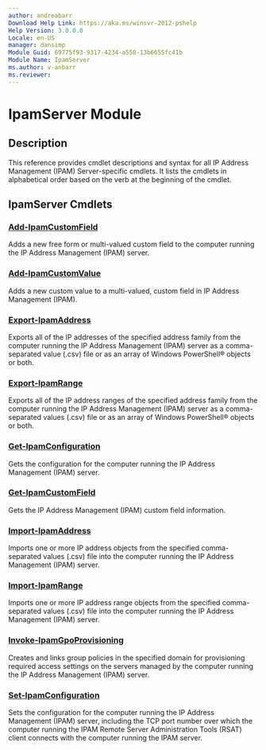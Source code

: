 ```yaml
---
author: andreabarr
Download Help Link: https://aka.ms/winsvr-2012-pshelp
Help Version: 3.0.0.0
Locale: en-US
manager: dansimp
Module Guid: 69775f93-9317-4234-a558-13b6655fc41b
Module Name: IpamServer
ms.author: v-anbarr
ms.reviewer: 
---
```


# IpamServer Module
## Description
This reference provides cmdlet descriptions and syntax for all IP Address Management (IPAM) Server-specific cmdlets. It lists the cmdlets in alphabetical order based on the verb at the beginning of the cmdlet.

## IpamServer Cmdlets
### [Add-IpamCustomField](./Add-IpamCustomField.md)
Adds a new free form or multi-valued custom field to the computer running the  IP Address Management (IPAM) server.

### [Add-IpamCustomValue](./Add-IpamCustomValue.md)
Adds a new custom value to a multi-valued, custom field in IP Address Management (IPAM).

### [Export-IpamAddress](./Export-IpamAddress.md)
Exports all of the IP addresses of the specified address family from the computer running the IP Address Management (IPAM) server as a comma-separated value (.csv) file or as an array of Windows PowerShell® objects or both.

### [Export-IpamRange](./Export-IpamRange.md)
Exports all of the IP address ranges of the specified address family from the computer running the IP Address Management (IPAM) server as a comma-separated values (.csv) file or as an array of Windows PowerShell® objects or both.

### [Get-IpamConfiguration](./Get-IpamConfiguration.md)
Gets the configuration for the computer running the IP Address Management (IPAM) server.

### [Get-IpamCustomField](./Get-IpamCustomField.md)
Gets the IP Address Management (IPAM) custom field information.

### [Import-IpamAddress](./Import-IpamAddress.md)
Imports one or more IP address objects from the specified comma-separated values (.csv) file into the computer running the IP Address Management (IPAM) server.

### [Import-IpamRange](./Import-IpamRange.md)
Imports one or more IP address range objects from the specified comma-separated values (.csv) file into the computer running the IP Address Management (IPAM) server.

### [Invoke-IpamGpoProvisioning](./Invoke-IpamGpoProvisioning.md)
Creates and links group policies in the specified domain for provisioning required access settings on the servers managed by the computer running the IP Address Management (IPAM) server.

### [Set-IpamConfiguration](./Set-IpamConfiguration.md)
Sets the configuration for the computer running the IP Address Management (IPAM) server, including the TCP port number over which the computer running the IPAM Remote Server Administration Tools (RSAT) client connects with the computer running the IPAM server.

